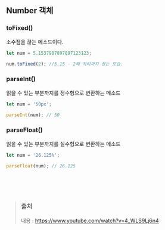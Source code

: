 ## Number 객체

### toFixed()

소수점을 끊는 메소드이다.

```javascript
let num = 5.1537987897897123123;

num.toFixed(2); //5.15 - 2째 자리까지 끊는 모습.
```

### parseInt()

읽을 수 있는 부분까지를 정수형으로 변환하는 메소드

```javascript
let num = '50px';

parseInt(num); // 50
```

### parseFloat()

읽을 수 있는 부분까지를 실수형으로 변환하는 메소드

```javascript
let num = '26.125%';

parseFloat(num); // 26.125
```
</br></br></br>

> ### 출처
>
> 내용 : https://www.youtube.com/watch?v=4_WLS9Lj6n4
